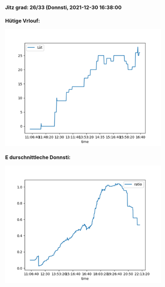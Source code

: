 ### Jitz grad: 26/33 (Donnsti, 2021-12-30 16:38:00

### Hütige Vrlouf:
![Graph](Today.png)

### E durschnittleche Donnsti:
![Graph](Donnsti.png)